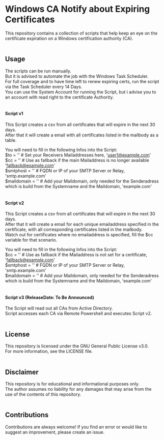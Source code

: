 # Windows CA Notify about Expiring Certificates
This repository contains a collection of scripts that help keep an eye on the certificate expiration on a Windows certification authority (CA). <br /><br />

## Usage
The scripts can be run manually. <br />
But it is advised to automate the job with the Windows Task Scheduler. <br />
For full coverage and to have time left to renew expiring certs, run the script via the Task Scheduler every 14 Days.<br />
You can use the System Account for running the Script, but i advise you to an account with read right to the certificate Authority.<br /><br />

#### Script v1
This Script creates a csv from all certificates that will expire in the next 30 days. <br />
After that it will create a email with all certificates listed in the mailbody as a table. <br />

You will need to fill in the following Infos into the Script:<br />
$to = '' # Set your Receivers Mailaddresses here, 'user1@example.com'<br />
$cc = '' # Use as fallback if the main Mailaddress is no longer available 'fallback@example.com'<br />
$smtphost = '' # FQDN or IP of your SMTP Server or Relay, 'smtp.example.com'<br />
$maildomain = '' # Add your Maildomain, only needed for the Senderadress which is build from the Systemname and the Maildomain, 'example.com'<br /><br />

#### Script v2
This Script creates a csv from all certificates that will expire in the next 30 days. <br />
After that it will create a email for each unique emailaddress specified in the certificate, with all corresponding certificates listed in the mailbody. <br />
Watch out for certificates where no emailaddress is specified, fill the $cc variable for that scenario.<br />

You will need to fill in the following Infos into the Script:<br />
$cc = '' # Use as fallback if the Mailaddress is not set for a certificate, 'fallback@example.com'<br />
$smtphost = '' # FQDN or IP of your SMTP Server or Relay, 'smtp.example.com'<br />
$maildomain = '' # Add your Maildomain, only needed for the Senderadress which is build from the Systemname and the Maildomain, 'example.com'<br /><br />

#### Script v3 (ReleaseDate: To Be Announced)
The Script will read out all CAs from Active Directory.<br />
Script accesses each CA via Remote Powershell and executes Script v2.<br /><br />

## License
This repository is licensed under the GNU General Public License v3.0. <br />
For more information, see the LICENSE file.<br /><br />

## Disclaimer
This repository is for educational and informational purposes only. <br />
The author assumes no liability for any damages that may arise from the use of the contents of this repository.<br /><br />

## Contributions
Contributions are always welcome! If you find an error or would like to suggest an improvement, please create an issue.<br /><br />
